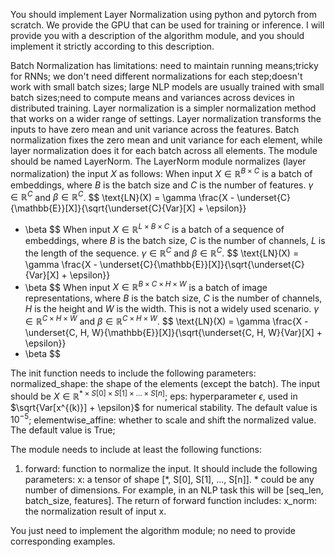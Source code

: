 You should implement Layer Normalization using python and pytorch from scratch. We provide the GPU that can be used for training or inference.
I will provide you with a description of the algorithm module, and you should implement it strictly according to this description. 


Batch Normalization has limitations: need to maintain running means;tricky for RNNs; we don't need different normalizations for each step;doesn't work with small batch sizes; large NLP models are usually trained with small batch sizes;need to compute means and variances across devices in distributed training.
Layer normalization is a simpler normalization method that works on a wider range of settings. Layer normalization transforms the inputs to have zero mean and unit variance across the features. Batch normalization fixes the zero mean and unit variance for each element, while layer normalization does it for each batch across all elements.
The module should be named LayerNorm.
The LayerNorm module normalizes (layer normalization) the input $X$ as follows:
When input $X \in \mathbb{R}^{B \times C}$ is a batch of embeddings, where $B$ is the batch size and $C$ is the number of features. $\gamma \in \mathbb{R}^{C}$ and $\beta \in \mathbb{R}^{C}$.
$$
\text{LN}(X) = \gamma
\frac{X - \underset{C}{\mathbb{E}}[X]}{\sqrt{\underset{C}{Var}[X] + \epsilon}}
+ \beta
$$
When input $X \in \mathbb{R}^{L \times B \times C}$ is a batch of a sequence of embeddings, where $B$ is the batch size, $C$ is the number of channels, $L$ is the length of the sequence. $\gamma \in \mathbb{R}^{C}$ and $\beta \in \mathbb{R}^{C}$.
$$
\text{LN}(X) = \gamma
\frac{X - \underset{C}{\mathbb{E}}[X]}{\sqrt{\underset{C}{Var}[X] + \epsilon}}
+ \beta
$$
When input $X \in \mathbb{R}^{B \times C \times H \times W}$ is a batch of image representations, where $B$ is the batch size, $C$ is the number of channels, $H$ is the height and $W$ is the width. This is not a widely used scenario. $\gamma \in \mathbb{R}^{C \times H \times W}$ and $\beta \in \mathbb{R}^{C \times H \times W}$.
$$
\text{LN}(X) = \gamma
\frac{X - \underset{C, H, W}{\mathbb{E}}[X]}{\sqrt{\underset{C, H, W}{Var}[X] + \epsilon}}
+ \beta
$$

The init function needs to include the following parameters:
normalized_shape: the shape of the elements (except the batch). The input should be $X \in \mathbb{R}^{* \times S[0] \times S[1] \times ... \times S[n]}$;
eps: hyperparameter $\epsilon$, used in $\sqrt{Var[x^{(k)}] + \epsilon}$ for numerical stability. The default value is $10^{-5}$;
elementwise_affine: whether to scale and shift the normalized value. The default value is True;

The module needs to include at least the following functions:
1. forward: function to normalize the input. It should include the following parameters:
   x: a tensor of shape [*, S[0], S[1], ..., S[n]]. * could be any number of dimensions. For example, in an NLP task this will be [seq_len, batch_size, features].
   The return of forward function includes:
   x_norm: the normalization result of input x.

You just need to implement the algorithm module; no need to provide corresponding examples.